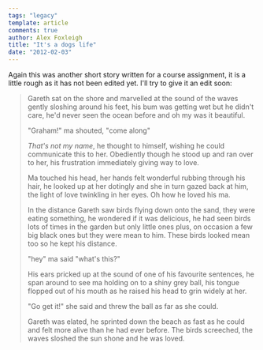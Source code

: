 ```yaml
---
tags: "legacy"
template: article 
comments: true 
author: Alex Foxleigh
title: "It's a dogs life"
date: "2012-02-03"
---
```


Again this was another short story written for a course assignment, it is a little rough as it has not been edited yet. I'll try to give it an edit soon:

> Gareth sat on the shore and marvelled at the sound of the waves gently sloshing around his feet, his bum was getting wet but he didn't care, he'd never seen the ocean before and oh my was it beautiful.
> 
> "Graham!" ma shouted, "come along"
> 
> _That's not my name_, he thought to himself, wishing he could communicate this to her. Obediently though he stood up and ran over to her, his frustration immediately giving way to love.
> 
> Ma touched his head, her hands felt wonderful rubbing through his hair, he looked up at her dotingly and she in turn gazed back at him, the light of love twinkling in her eyes. Oh how he loved his ma.
> 
> In the distance Gareth saw birds flying down onto the sand, they were eating something, he wondered if it was delicious, he had seen birds lots of times in the garden but only little ones plus, on occasion a few big black ones but they were mean to him. These birds looked mean too so he kept his distance.
> 
> "hey" ma said "what's this?"
> 
> His ears pricked up at the sound of one of his favourite sentences, he span around to see ma holding on to a shiny grey ball, his tongue flopped out of his mouth as he raised his head to grin widely at her.
> 
> "Go get it!" she said and threw the ball as far as she could.
> 
> Gareth was elated, he sprinted down the beach as fast as he could and felt more alive than he had ever before. The birds screeched, the waves sloshed the sun shone and he was loved.
